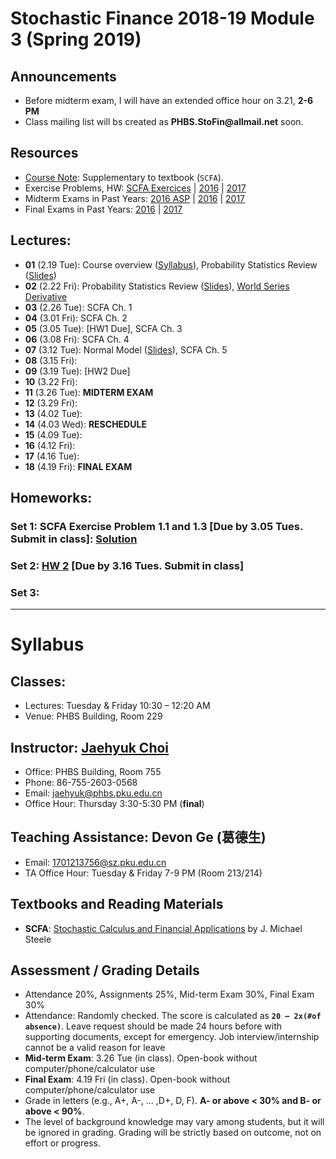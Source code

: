 # Stochastic Finance 2018-19 Module 3 (Spring 2019)

## Announcements
* Before midterm exam, I will have an extended office hour on 3.21, __2-6 PM__
* Class mailing list will bs created as __PHBS.StoFin@allmail.net__ soon.

## Resources
* [Course Note](files/SCFA_Notes.pdf): Supplementary to textbook (`SCFA`).
* Exercise Problems, HW: [SCFA Exercices](files/SCFA_Exercise_Solution.pdf) | [2016](files/SF2016_HW_Solution.pdf) | [2017](files/SF2017_HW_Solution.pdf)
* Midterm Exams in Past Years: [2016 ASP](files/ASP2016_Midterm.pdf) | [2016](files/SF2016_Midterm.pdf) | [2017](files/SF2017_Midterm.pdf)
* Final Exams in Past Years: [2016](files/SF2016_Final.pdf) | [2017](files/SF2017_Final.pdf)

## Lectures: 
* __01__ (2.19 Tue): Course overview ([Syllabus](files/syllabus.pdf)), Probability Statistics Review ([Slides](files/Prob_Stat_Review.pdf))
* __02__ (2.22 Fri): Probability Statistics Review ([Slides](files/Prob_Stat_Review.pdf)), [World Series Derivative](files/World_Series.pdf)
* __03__ (2.26 Tue): SCFA Ch. 1
* __04__ (3.01 Fri): SCFA Ch. 2
* __05__ (3.05 Tue): [HW1 Due], SCFA Ch. 3
* __06__ (3.08 Fri): SCFA Ch. 4
* __07__ (3.12 Tue): Normal Model ([Slides](files/Normal_Model.pdf)), SCFA Ch. 5
* __08__ (3.15 Fri):
* __09__ (3.19 Tue): [HW2 Due] 
* __10__ (3.22 Fri):
* __11__ (3.26 Tue): __MIDTERM EXAM__
* __12__ (3.29 Fri):
* __13__ (4.02 Tue):
* __14__ (4.03 Wed): __RESCHEDULE__
* __15__ (4.09 Tue):
* __16__ (4.12 Fri):
* __17__ (4.16 Tue):
* __18__ (4.19 Fri): __FINAL EXAM__

## Homeworks: 
### __Set 1__: __SCFA__ Exercise Problem 1.1 and 1.3 [Due by 3.05 Tues. Submit in class]: [Solution](files/SF2018_HW_Solution.pdf)
### __Set 2__: [HW 2](files/SF2018_HW_Solution.pdf) [Due by 3.16 Tues. Submit in class]
### __Set 3__:

***
# Syllabus

## Classes:
* Lectures: Tuesday & Friday 10:30 – 12:20 AM
* Venue: PHBS Building, Room 229

## Instructor: [Jaehyuk Choi](http://www.jaehyukchoi.net/phbs_en)
* Office: PHBS Building, Room 755
* Phone: 86-755-2603-0568
* Email: jaehyuk@phbs.pku.edu.cn
* Office Hour: Thursday 3:30-5:30 PM (__final__)

## Teaching Assistance: Devon Ge (葛德生)
* Email: 1701213756@sz.pku.edu.cn
* TA Office Hour: Tuesday & Friday 7-9 PM (Room 213/214)

## Textbooks and Reading Materials
* __SCFA__: [Stochastic Calculus and Financial Applications](http://www-stat.wharton.upenn.edu/~steele/StochasticCalculus.html) by J. Michael Steele

## Assessment / Grading Details
* Attendance 20%, Assignments 25%, Mid-term Exam 30%, Final Exam 30%
* Attendance: Randomly checked. The score is calculated as __`20 – 2x(#of absence)`__. Leave request should be made 24 hours before with supporting documents, except for emergency. Job interview/internship cannot be a valid reason for leave
* __Mid-term Exam__: 3.26 Tue (in class). Open-book without computer/phone/calculator use
* __Final Exam__: 4.19 Fri (in class). Open-book without computer/phone/calculator use
* Grade in letters (e.g., A+, A-, ... ,D+, D, F). __A- or above < 30% and B- or above < 90%__.
* The level of background knowledge may vary among students, but it will be ignored in grading. Grading will be strictly based on outcome, not on effort or progress.
